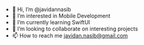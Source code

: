 - 👋 Hi, I’m @javidannasib
- 👀 I’m interested in Mobile Development
- 🌱 I’m currently learning SwiftUI
- 💞️ I’m looking to collaborate on interesting projects
- 📫 How to reach me javidan.nasib@gmail.com
